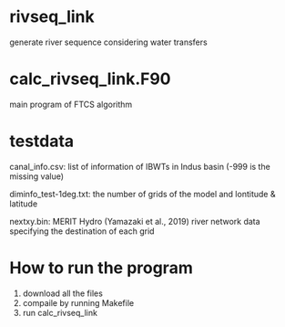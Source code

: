 # rivseq_link
generate river sequence considering water transfers
# calc_rivseq_link.F90
main program of FTCS algorithm
# testdata
canal_info.csv: list of information of IBWTs in Indus basin (-999 is the missing value)

diminfo_test-1deg.txt: the number of grids of the model and lontitude & latitude

nextxy.bin: MERIT Hydro (Yamazaki et al., 2019) river network data specifying the destination of each grid

# How to run the program
1. download all the files
2. compaile by running Makefile
3. run calc_rivseq_link
